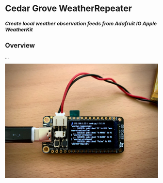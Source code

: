 # Cedar Grove WeatherRepeater

### _Create local weather observation feeds from Adafruit IO Apple WeatherKit_

## Overview

...

![Image of Module](https://github.com/CedarGroveStudios/AIO_Weather_Repeater/blob/main/photos_and_graphics/IMG_2367_lo-res.jpeg)
